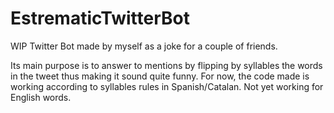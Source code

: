 # EstrematicTwitterBot
WIP Twitter Bot made by myself as a joke for a couple of friends. 

Its main purpose is to answer to mentions by flipping by syllables the words in the tweet thus making it sound quite funny.
For now, the code made is working according to syllables rules in Spanish/Catalan. Not yet working for English words.
